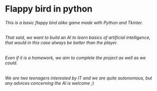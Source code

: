 # Flappy bird in python

###### This is a basic flappy bird alike game made with Python and Tkinter.
###### That said, we want to build an AI to learn basics of artificial intelligence, that would in this case always be better than the player.

###### Even if it is a homework, we aim to complete the project as well as we could.
###### We are two teenagers interested by IT and we are quite autonomous, but any advices concerning the AI is welcome ;)
